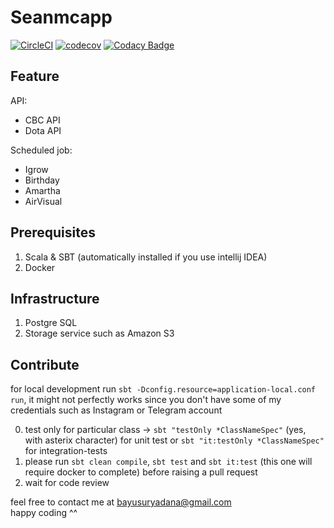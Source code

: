 # Seanmcapp
[![CircleCI](https://circleci.com/gh/bayusuryadana/seanmcapp.svg?style=svg)](https://circleci.com/gh/bayusuryadana/seanmcapp)
[![codecov](https://codecov.io/gh/bayusuryadana/seanmcapp/branch/master/graph/badge.svg)](https://codecov.io/gh/bayusuryadana/seanmcapp)
[![Codacy Badge](https://api.codacy.com/project/badge/Grade/c80ce1baef8543eaaa730e45b3cc6c02)](https://www.codacy.com/app/bayusuryadana/seanmcapp?utm_source=github.com&amp;utm_medium=referral&amp;utm_content=bayusuryadana/seanmcapp&amp;utm_campaign=Badge_Grade)

## Feature
API:
- CBC API
- Dota API

Scheduled job:
- Igrow
- Birthday
- Amartha
- AirVisual

## Prerequisites
1. Scala & SBT (automatically installed if you use intellij IDEA)
2. Docker
 
## Infrastructure
1. Postgre SQL 
2. Storage service such as Amazon S3

## Contribute
for local development run `sbt -Dconfig.resource=application-local.conf run`, it might not perfectly works since you don't have some of my credentials such as Instagram or Telegram account

0. test only for particular class -> `sbt "testOnly *ClassNameSpec"` (yes, with asterix character) for unit test or `sbt "it:testOnly *ClassNameSpec"` for integration-tests
1. please run `sbt clean compile`, `sbt test` and `sbt it:test` (this one will require docker to complete) before raising a pull request
2. wait for code review

feel free to contact me at bayusuryadana@gmail.com  
happy coding ^^
